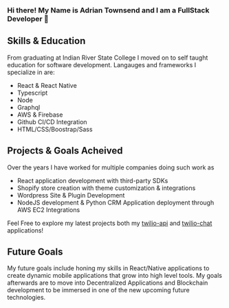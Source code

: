 ### Hi there! My Name is Adrian Townsend and I am a FullStack Developer 👋

## Skills & Education
From graduating at Indian River State College I moved on to self taught education for software development. 
Langauges and frameworks I specialize in are:
* React & React Native
* Typescript
* Node 
* Graphql
* AWS & Firebase
* Github CI/CD Integration
* HTML/CSS/Boostrap/Sass

## Projects & Goals Acheived
Over the years I have worked for multiple companies doing such work as 
* React application development with third-party SDKs
* Shopify store creation with theme customization & integrations
* Wordpress Site & Plugin Development
* NodeJS development & Python CRM Application deployment through AWS EC2 Integrations 

Feel Free to explore my latest projects both my [twilio-api](https://github.com/adrianrtownsend/twilio-api) and [twilio-chat](https://github.com/adrianrtownsend/twilio-chat) applications!

## Future Goals
My future goals include honing my skills in React/Native applications to create dynamic mobile applications that grow into high level tools. My goals afterwards are to move into Decentralized Applications and Blockchain development to be immersed in one of the new upcoming future technologies.

<!--
**adrianrtownsend/adrianrtownsend** is a ✨ _special_ ✨ repository because its `README.md` (this file) appears on your GitHub profile.

Here are some ideas to get you started:

- 🔭 I’m currently working on ...
- 🌱 I’m currently learning ...
- 👯 I’m looking to collaborate on ...
- 🤔 I’m looking for help with ...
- 💬 Ask me about ...
- 📫 How to reach me: ...
- 😄 Pronouns: ...
- ⚡ Fun fact: ...
-->
